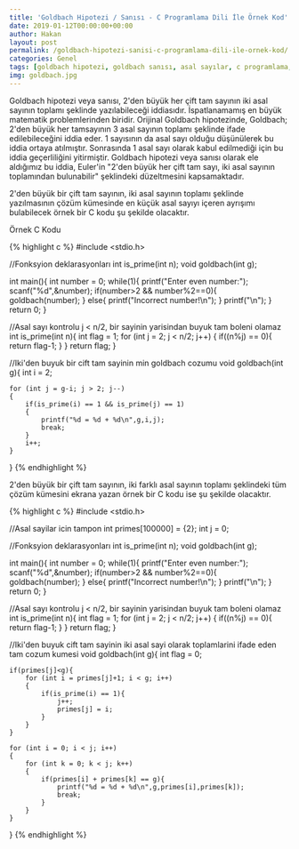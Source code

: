 ```yaml
---
title: 'Goldbach Hipotezi / Sanısı - C Programlama Dili İle Örnek Kod'
date: 2019-01-12T00:00:00+00:00
author: Hakan
layout: post
permalink: /goldbach-hipotezi-sanisi-c-programlama-dili-ile-ornek-kod/
categories: Genel
tags: [goldbach hipotezi, goldbach sanısı, asal sayılar, c programlama, c örnek]
img: goldbach.jpg
---
```

Goldbach hipotezi veya sanısı, 2'den büyük her çift tam sayının iki asal sayının toplamı şeklinde yazılabileceği iddiasıdır. İspatlanamamış en büyük matematik problemlerinden biridir. Orijinal Goldbach hipotezinde, Goldbach; 2'den büyük her tamsayının 3 asal sayının toplamı şeklinde ifade edilebileceğini iddia eder. 1 sayısının da asal sayı olduğu düşünülerek bu iddia ortaya atılmıştır. Sonrasında 1 asal sayı olarak kabul edilmediği için bu iddia geçerliliğini yitirmiştir. Goldbach hipotezi veya sanısı olarak ele aldığımız bu iddia, Euler'in "2'den büyük her çift tam sayı, iki asal sayının toplamından bulunabilir" şeklindeki düzeltmesini kapsamaktadır. 

2'den büyük bir çift tam sayının, iki asal sayının toplamı şeklinde yazılmasının çözüm kümesinde en küçük asal sayıyı içeren ayrışımı bulabilecek örnek bir C kodu şu şekilde olacaktır.

Örnek C Kodu

{% highlight c %}
#include <stdio.h>

//Fonksyion deklarasyonları
int is_prime(int n);
void goldbach(int g);

int main(){
	int number = 0;
	while(1){
		printf("Enter even number:");
		scanf("%d",&number);
		if(number>2 && number%2==0){
			goldbach(number);
		}
		else{
			printf("Incorrect number!\n");
		}
		printf("\n");
	}
	return 0;
}


//Asal sayı kontrolu j < n/2, bir sayinin yarisindan buyuk tam boleni olamaz
int is_prime(int n){
	int flag = 1;
	for (int j = 2; j < n/2; j++)
	{
		if((n%j) == 0){
			return flag-1;
		}
	}
	return flag;
}


//Iki'den buyuk bir cift tam sayinin min goldbach cozumu
void goldbach(int g){
	int i = 2;

	for (int j = g-i; j > 2; j--)
	{
		if(is_prime(i) == 1 && is_prime(j) == 1)
		{
			printf("%d = %d + %d\n",g,i,j);
			break;
		}
		i++;
	}
}
{% endhighlight %}

2'den büyük bir çift tam sayının, iki farklı asal sayının toplamı şeklindeki tüm çözüm kümesini ekrana yazan örnek bir C kodu ise şu şekilde olacaktır.

{% highlight c %}
#include <stdio.h>

//Asal sayilar icin tampon
int primes[100000] = {2};
int j = 0;

//Fonksyion deklarasyonları
int is_prime(int n);
void goldbach(int g);

int main(){
	int number = 0;
	while(1){
		printf("Enter even number:");
		scanf("%d",&number);
		if(number>2 && number%2==0){
			goldbach(number);
		}
		else{
			printf("Incorrect number!\n");
		}
		printf("\n");
	}
	return 0;
}

//Asal sayı kontrolu j < n/2, bir sayinin yarisindan buyuk tam boleni olamaz
int is_prime(int n){
	int flag = 1;
	for (int j = 2; j < n/2; j++)
	{
		if((n%j) == 0){
			return flag-1;
		}
	}
	return flag;
}

//Iki'den buyuk cift tam sayinin iki asal sayi olarak toplamlarini ifade eden tam cozum kumesi
void goldbach(int g){
	int flag = 0;

	if(primes[j]<g){
		for (int i = primes[j]+1; i < g; i++)
		{
			if(is_prime(i) == 1){
				j++;
				primes[j] = i;
			}
		}		
	}

	for (int i = 0; i < j; i++)
	{
		for (int k = 0; k < j; k++)
		{
			if(primes[i] + primes[k] == g){
				printf("%d = %d + %d\n",g,primes[i],primes[k]);
				break;
			}
		}
	}

}
{% endhighlight %}